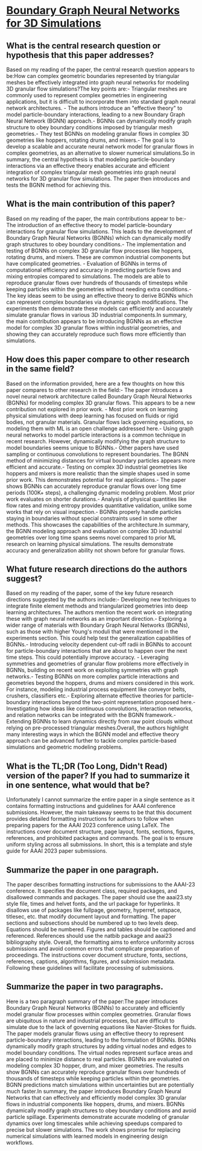 # [Boundary Graph Neural Networks for 3D Simulations](https://arxiv.org/abs/2106.11299)

## What is the central research question or hypothesis that this paper addresses?

Based on my reading of the paper, the central research question appears to be:How can complex geometric boundaries represented by triangular meshes be effectively integrated into graph neural networks for modeling 3D granular flow simulations?The key points are:- Triangular meshes are commonly used to represent complex geometries in engineering applications, but it is difficult to incorporate them into standard graph neural network architectures. - The authors introduce an "effective theory" to model particle-boundary interactions, leading to a new Boundary Graph Neural Network (BGNN) approach.- BGNNs can dynamically modify graph structure to obey boundary conditions imposed by triangular mesh geometries.- They test BGNNs on modeling granular flows in complex 3D geometries like hoppers, rotating drums, and mixers.- The goal is to develop a scalable and accurate neural network model for granular flows in complex geometries, as an alternative to slower numerical simulations.So in summary, the central hypothesis is that modeling particle-boundary interactions via an effective theory enables accurate and efficient integration of complex triangular mesh geometries into graph neural networks for 3D granular flow simulations. The paper then introduces and tests the BGNN method for achieving this.


## What is the main contribution of this paper?

Based on my reading of the paper, the main contributions appear to be:- The introduction of an effective theory to model particle-boundary interactions for granular flow simulations. This leads to the development of Boundary Graph Neural Networks (BGNNs) which can dynamically modify graph structures to obey boundary conditions.- The implementation and testing of BGNNs on complex 3D granular flow processes like hoppers, rotating drums, and mixers. These are common industrial components but have complicated geometries. - Evaluation of BGNNs in terms of computational efficiency and accuracy in predicting particle flows and mixing entropies compared to simulations. The models are able to reproduce granular flows over hundreds of thousands of timesteps while keeping particles within the geometries without needing extra conditions.- The key ideas seem to be using an effective theory to derive BGNNs which can represent complex boundaries via dynamic graph modifications. The experiments then demonstrate these models can efficiently and accurately simulate granular flows in various 3D industrial components.In summary, the main contribution appears to be introducing BGNNs as an effective model for complex 3D granular flows within industrial geometries, and showing they can accurately reproduce such flows more efficiently than simulations.


## How does this paper compare to other research in the same field?

Based on the information provided, here are a few thoughts on how this paper compares to other research in the field:- The paper introduces a novel neural network architecture called Boundary Graph Neural Networks (BGNNs) for modeling complex 3D granular flows. This appears to be a new contribution not explored in prior work. - Most prior work on learning physical simulations with deep learning has focused on fluids or rigid bodies, not granular materials. Granular flows lack governing equations, so modeling them with ML is an open challenge addressed here.- Using graph neural networks to model particle interactions is a common technique in recent research. However, dynamically modifying the graph structure to model boundaries seems unique to BGNNs.- Other papers have used sampling or continuous convolutions to represent boundaries. The BGNN method of minimizing distances for virtual boundary particles appears more efficient and accurate.- Testing on complex 3D industrial geometries like hoppers and mixers is more realistic than the simple shapes used in some prior work. This demonstrates potential for real applications.- The paper shows BGNNs can accurately reproduce granular flows over long time periods (100K+ steps), a challenging dynamic modeling problem. Most prior work evaluates on shorter durations.- Analysis of physical quantities like flow rates and mixing entropy provides quantitative validation, unlike some works that rely on visual inspection.- BGNNs properly handle particles staying in boundaries without special constraints used in some other methods. This showcases the capabilities of the architecture.In summary, the BGNN modeling approach and evaluation on complex 3D industrial geometries over long time spans seems novel compared to prior ML research on learning physical simulations. The results demonstrate accuracy and generalization ability not shown before for granular flows.


## What future research directions do the authors suggest?

Based on my reading of the paper, some of the key future research directions suggested by the authors include:- Developing new techniques to integrate finite element methods and triangularized geometries into deep learning architectures. The authors mention the recent work on integrating these with graph neural networks as an important direction.- Exploring a wider range of materials with Boundary Graph Neural Networks (BGNNs), such as those with higher Young's moduli that were mentioned in the experiments section. This could help test the generalization capabilities of BGNNs.- Introducing velocity dependent cut-off radii in BGNNs to account for particle-boundary interactions that are about to happen over the next time steps. This could potentially improve accuracy. - Leveraging symmetries and geometries of granular flow problems more effectively in BGNNs, building on recent work on exploiting symmetries with graph networks.- Testing BGNNs on more complex particle interactions and geometries beyond the hoppers, drums and mixers considered in this work. For instance, modeling industrial process equipment like conveyor belts, crushers, classifiers etc.- Exploring alternate effective theories for particle-boundary interactions beyond the two-point representation proposed here.- Investigating how ideas like continuous convolutions, interaction networks, and relation networks can be integrated with the BGNN framework.- Extending BGNNs to learn dynamics directly from raw point clouds without relying on pre-processed triangular meshes.Overall, the authors highlight many interesting ways in which the BGNN model and effective theory approach can be advanced further to tackle complex particle-based simulations and geometric modeling problems.


## What is the TL;DR (Too Long, Didn't Read) version of the paper? If you had to summarize it in one sentence, what would that be?

Unfortunately I cannot summarize the entire paper in a single sentence as it contains formatting instructions and guidelines for AAAI conference submissions. However, the main takeaway seems to be that this document provides detailed formatting instructions for authors to follow when preparing papers for the AAAI 2023 conference using LaTeX. The instructions cover document structure, page layout, fonts, sections, figures, references, and prohibited packages and commands. The goal is to ensure uniform styling across all submissions. In short, this is a template and style guide for AAAI 2023 paper submissions.


## Summarize the paper in one paragraph.

The paper describes formatting instructions for submissions to the AAAI-23 conference. It specifies the document class, required packages, and disallowed commands and packages. The paper should use the aaai23.sty style file, times and helvet fonts, and the url package for hyperlinks. It disallows use of packages like fullpage, geometry, hyperref, setspace, titlesec, etc. that modify document layout and formatting. The paper sections and subsections should be numbered up to two levels deep. Equations should be numbered. Figures and tables should be captioned and referenced. References should use the natbib package and aaai23 bibliography style. Overall, the formatting aims to enforce uniformity across submissions and avoid common errors that complicate preparation of proceedings. The instructions cover document structure, fonts, sections, references, captions, algorithms, figures, and submission metadata. Following these guidelines will facilitate processing of submissions.


## Summarize the paper in two paragraphs.

Here is a two paragraph summary of the paper:The paper introduces Boundary Graph Neural Networks (BGNNs) to accurately and efficiently model granular flow processes within complex geometries. Granular flows are ubiquitous in nature and industrial processes, but are difficult to simulate due to the lack of governing equations like Navier-Stokes for fluids. The paper models granular flows using an effective theory to represent particle-boundary interactions, leading to the formulation of BGNNs. BGNNs dynamically modify graph structures by adding virtual nodes and edges to model boundary conditions. The virtual nodes represent surface areas and are placed to minimize distance to real particles. BGNNs are evaluated on modeling complex 3D hopper, drum, and mixer geometries. The results show BGNNs can accurately reproduce granular flows over hundreds of thousands of timesteps while keeping particles within the geometries. BGNN predictions match simulations within uncertainties but are potentially much faster.In summary, the paper introduces Boundary Graph Neural Networks that can effectively and efficiently model complex 3D granular flows in industrial components like hoppers, drums, and mixers. BGNNs dynamically modify graph structures to obey boundary conditions and avoid particle spillage. Experiments demonstrate accurate modeling of granular dynamics over long timescales while achieving speedups compared to precise but slower simulations. The work shows promise for replacing numerical simulations with learned models in engineering design workflows.
